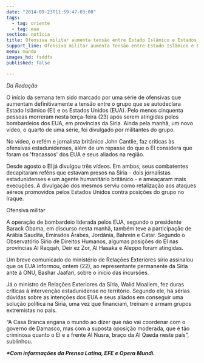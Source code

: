 ```yaml
---
date: "2014-09-23T11:59:47-03:00"
tags:
  - tag: oriente
  - tag: eua
section: noticia
title: Ofensiva militar aumenta tensão entre Estado Islâmico e Estados Unidos
support_line: Ofensiva militar aumenta tensão entre Estado Islâmico e Estados Unidos
menu: mundo
images_hd: fsddfs
published: false

---
```

<p><em>Da Reda&ccedil;&atilde;o</em></p>

<p>O in&iacute;cio da semana tem sido marcado por uma s&eacute;rie de ofensivas que aumentam definitivamente a tens&atilde;o entre o grupo que se autodeclara Estado Isl&acirc;mico (EI) e os Estados Unidos (EUA). Pelo menos cinquenta pessoas morreram nesta ter&ccedil;a-feira (23) ap&oacute;s serem atingidas pelos bombardeios dos EUA, em prov&iacute;ncias da S&iacute;ria. Ainda pela manh&atilde;, um novo v&iacute;deo, o quarto de uma s&eacute;rie, foi divulgado por militantes do grupo.</p>

<p>No v&iacute;deo, o ref&eacute;m e jornalista brit&acirc;nico John Cantlie, faz cr&iacute;ticas &agrave;s ofensivas estadunidenses, al&eacute;m de um repasse do que o EI considera que foram os &#39;fracassos&#39; dos EUA e seus aliados na regi&atilde;o.&nbsp;</p>

<p>Desde agosto o EI j&aacute; divulgou tr&ecirc;s v&iacute;deos. Em ambos, seus combatentes decapitaram ref&eacute;ns que estavam presos na S&iacute;ria - dois jornalistas estadunidenses e um agente humanit&aacute;rio brit&acirc;nico - e amea&ccedil;aram mais execu&ccedil;&otilde;es. A divulga&ccedil;&atilde;o dos mesmos serviu como retaliza&ccedil;&atilde;o aos ataques a&eacute;reos promovidos pelos Estados Unidos contra posi&ccedil;&otilde;es do grupo no Iraque.</p>

<p>Ofensiva militar</p>

<p>A opera&ccedil;&atilde;o de bombardeio liderada pelos EUA, segundo o presidente Barack Obama, em discurso nesta manh&atilde;, tamb&eacute;m teve a participa&ccedil;&atilde;o de Ar&aacute;bia Saudita, Emirados &Aacute;rabes, Jord&acirc;nia, Bahrein e Catar. Segundo o Observat&oacute;rio S&iacute;rio de Direitos Humanos, algumas posi&ccedil;&otilde;es do EI nas prov&iacute;ncias Al Raqqah, Deir ez Zor, Al Hasaka e Aleppo foram atingidas.</p>

<p>Um breve comunicado do minist&eacute;rio de Rela&ccedil;&otilde;es Exteriores s&iacute;rio assinalou que os EUA informou, ontem (22), ao representante permanente da S&iacute;ria ante &agrave; ONU, Bashar Jaafari, sobre o in&iacute;cio das incurs&otilde;es.</p>

<p>J&aacute; o ministro de Rela&ccedil;&otilde;es Exteriores da S&iacute;ria, Walid Moallem, fez duras cr&iacute;ticas &agrave; interven&ccedil;&atilde;o estadunidense no territ&oacute;rio. Segundo ele, h&aacute; s&eacute;rias d&uacute;vidas sobre as inten&ccedil;&otilde;es dos EUA e seus aliados em conseguir uma solu&ccedil;&atilde;o pol&iacute;tica na S&iacute;ria, uma vez que financiam, treinam e armam grupos extremistas no pa&iacute;s.</p>

<p>&ldquo;A Casa Branca engana o mundo ao dizer que n&atilde;o vai coordenar com o governo de Damasco, mas com a suposta oposi&ccedil;&atilde;o moderada, que &eacute; t&atilde;o criminosa quanto o EI e a frente Al Nusra, bra&ccedil;o da Al Qaeda neste pa&iacute;s&rdquo;, sublinhou.</p>

<p><strong><em>*Com informa&ccedil;&otilde;es da Prensa Latina, EFE e Opera Mundi.</em></strong></p>
